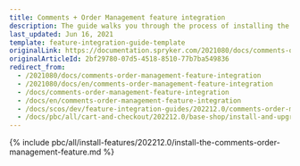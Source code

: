 ```yaml
---
title: Comments + Order Management feature integration
description: The guide walks you through the process of installing the Comments + Order Management feature into the project.
last_updated: Jun 16, 2021
template: feature-integration-guide-template
originalLink: https://documentation.spryker.com/2021080/docs/comments-order-management-feature-integration
originalArticleId: 2bf29780-07d5-4518-8510-77b7ba549836
redirect_from:
  - /2021080/docs/comments-order-management-feature-integration
  - /2021080/docs/en/comments-order-management-feature-integration
  - /docs/comments-order-management-feature-integration
  - /docs/en/comments-order-management-feature-integration
  - /docs/scos/dev/feature-integration-guides/202212.0/comments-order-management-feature-integration.html
  - /docs/pbc/all/cart-and-checkout/202212.0/base-shop/install-and-upgrade/install-features/install-the-comments-order-management-feature.html
---
```

{% include pbc/all/install-features/202212.0/install-the-comments-order-management-feature.md %} <!-- To edit, see /_includes/pbc/all/install-features/202212.0/install-the-comments-order-management-feature.md -->
